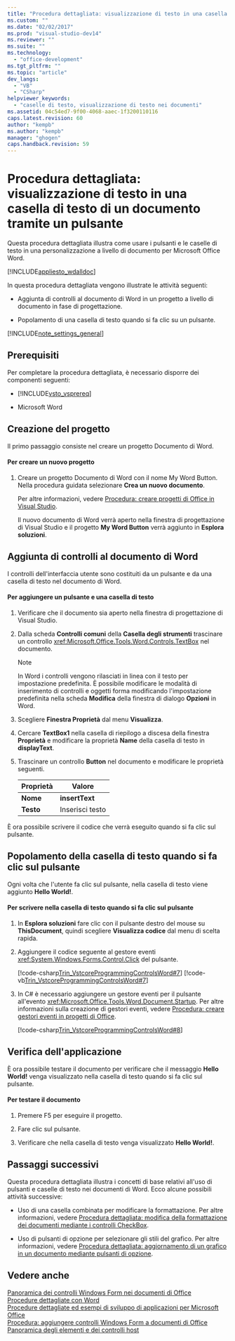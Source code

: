 ```yaml
---
title: "Procedura dettagliata: visualizzazione di testo in una casella di testo di un documento tramite un pulsante"
ms.custom: ""
ms.date: "02/02/2017"
ms.prod: "visual-studio-dev14"
ms.reviewer: ""
ms.suite: ""
ms.technology: 
  - "office-development"
ms.tgt_pltfrm: ""
ms.topic: "article"
dev_langs: 
  - "VB"
  - "CSharp"
helpviewer_keywords: 
  - "caselle di testo, visualizzazione di testo nei documenti"
ms.assetid: 04c54ed7-9f00-4068-aaec-1f3200110116
caps.latest.revision: 60
author: "kempb"
ms.author: "kempb"
manager: "ghogen"
caps.handback.revision: 59
---
```

# Procedura dettagliata: visualizzazione di testo in una casella di testo di un documento tramite un pulsante
  Questa procedura dettagliata illustra come usare i pulsanti e le caselle di testo in una personalizzazione a livello di documento per Microsoft Office Word.  
  
 [!INCLUDE[appliesto_wdalldoc](../vsto/includes/appliesto-wdalldoc-md.md)]  
  
 In questa procedura dettagliata vengono illustrate le attività seguenti:  
  
-   Aggiunta di controlli al documento di Word in un progetto a livello di documento in fase di progettazione.  
  
-   Popolamento di una casella di testo quando si fa clic su un pulsante.  
  
 [!INCLUDE[note_settings_general](../sharepoint/includes/note-settings-general-md.md)]  
  
## Prerequisiti  
 Per completare la procedura dettagliata, è necessario disporre dei componenti seguenti:  
  
-   [!INCLUDE[vsto_vsprereq](../vsto/includes/vsto-vsprereq-md.md)]  
  
-   Microsoft Word  
  
## Creazione del progetto  
 Il primo passaggio consiste nel creare un progetto Documento di Word.  
  
#### Per creare un nuovo progetto  
  
1.  Creare un progetto Documento di Word con il nome My Word Button.  Nella procedura guidata selezionare **Crea un nuovo documento**.  
  
     Per altre informazioni, vedere [Procedura: creare progetti di Office in Visual Studio](../vsto/how-to-create-office-projects-in-visual-studio.md).  
  
     Il nuovo documento di Word verrà aperto nella finestra di progettazione di Visual Studio e il progetto **My Word Button** verrà aggiunto in **Esplora soluzioni**.  
  
## Aggiunta di controlli al documento di Word  
 I controlli dell'interfaccia utente sono costituiti da un pulsante e da una casella di testo nel documento di Word.  
  
#### Per aggiungere un pulsante e una casella di testo  
  
1.  Verificare che il documento sia aperto nella finestra di progettazione di Visual Studio.  
  
2.  Dalla scheda **Controlli comuni** della **Casella degli strumenti** trascinare un controllo <xref:Microsoft.Office.Tools.Word.Controls.TextBox> nel documento.  
  
    > [!NOTE]  
    >  In Word i controlli vengono rilasciati in linea con il testo per impostazione predefinita.  È possibile modificare le modalità di inserimento di controlli e oggetti forma modificando l'impostazione predefinita nella scheda **Modifica** della finestra di dialogo **Opzioni** in Word.  
  
3.  Scegliere **Finestra Proprietà** dal menu **Visualizza**.  
  
4.  Cercare **TextBox1** nella casella di riepilogo a discesa della finestra **Proprietà** e modificare la proprietà **Name** della casella di testo in **displayText**.  
  
5.  Trascinare un controllo **Button** nel documento e modificare le proprietà seguenti.  
  
    |Proprietà|Valore|  
    |---------------|------------|  
    |**Nome**|**insertText**|  
    |**Testo**|Inserisci testo|  
  
 È ora possibile scrivere il codice che verrà eseguito quando si fa clic sul pulsante.  
  
## Popolamento della casella di testo quando si fa clic sul pulsante  
 Ogni volta che l'utente fa clic sul pulsante, nella casella di testo viene aggiunto **Hello World\!**.  
  
#### Per scrivere nella casella di testo quando si fa clic sul pulsante  
  
1.  In **Esplora soluzioni** fare clic con il pulsante destro del mouse su **ThisDocument**, quindi scegliere **Visualizza codice** dal menu di scelta rapida.  
  
2.  Aggiungere il codice seguente al gestore eventi <xref:System.Windows.Forms.Control.Click> del pulsante.  
  
     [!code-csharp[Trin_VstcoreProgrammingControlsWord#7](../snippets/csharp/VS_Snippets_OfficeSP/Trin_VstcoreProgrammingControlsWord/CS/ThisDocument.cs#7)]
     [!code-vb[Trin_VstcoreProgrammingControlsWord#7](../snippets/visualbasic/VS_Snippets_OfficeSP/Trin_VstcoreProgrammingControlsWord/VB/ThisDocument.vb#7)]  
  
3.  In C\# è necessario aggiungere un gestore eventi per il pulsante all'evento <xref:Microsoft.Office.Tools.Word.Document.Startup>.  Per altre informazioni sulla creazione di gestori eventi, vedere [Procedura: creare gestori eventi in progetti di Office](../vsto/how-to-create-event-handlers-in-office-projects.md).  
  
     [!code-csharp[Trin_VstcoreProgrammingControlsWord#8](../snippets/csharp/VS_Snippets_OfficeSP/Trin_VstcoreProgrammingControlsWord/CS/ThisDocument.cs#8)]  
  
## Verifica dell'applicazione  
 È ora possibile testare il documento per verificare che il messaggio **Hello World\!** venga visualizzato nella casella di testo quando si fa clic sul pulsante.  
  
#### Per testare il documento  
  
1.  Premere F5 per eseguire il progetto.  
  
2.  Fare clic sul pulsante.  
  
3.  Verificare che nella casella di testo venga visualizzato **Hello World\!**.  
  
## Passaggi successivi  
 Questa procedura dettagliata illustra i concetti di base relativi all'uso di pulsanti e caselle di testo nei documenti di Word.  Ecco alcune possibili attività successive:  
  
-   Uso di una casella combinata per modificare la formattazione.  Per altre informazioni, vedere [Procedura dettagliata: modifica della formattazione dei documenti mediante i controlli CheckBox](../vsto/walkthrough-changing-document-formatting-using-checkbox-controls.md).  
  
-   Uso di pulsanti di opzione per selezionare gli stili del grafico.  Per altre informazioni, vedere [Procedura dettagliata: aggiornamento di un grafico in un documento mediante pulsanti di opzione](../vsto/walkthrough-updating-a-chart-in-a-document-using-radio-buttons.md).  
  
## Vedere anche  
 [Panoramica dei controlli Windows Form nei documenti di Office](../vsto/windows-forms-controls-on-office-documents-overview.md)   
 [Procedure dettagliate con Word](../vsto/walkthroughs-using-word.md)   
 [Procedure dettagliate ed esempi di sviluppo di applicazioni per Microsoft Office](../vsto/office-development-samples-and-walkthroughs.md)   
 [Procedura: aggiungere controlli Windows Form a documenti di Office](../vsto/how-to-add-windows-forms-controls-to-office-documents.md)   
 [Panoramica degli elementi e dei controlli host](../vsto/host-items-and-host-controls-overview.md)  
  
  
